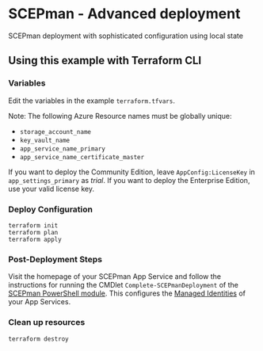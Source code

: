 # SCEPman - Advanced deployment

SCEPman deployment with sophisticated configuration using local state

## Using this example with Terraform CLI

### Variables

Edit the variables in the example `terraform.tfvars`.

Note: The following Azure Resource names must be globally unique:

- `storage_account_name`
- `key_vault_name`
- `app_service_name_primary`
- `app_service_name_certificate_master`

If you want to deploy the Community Edition, leave `AppConfig:LicenseKey` in `app_settings_primary` as *trial*. If you want to deploy the Enterprise Edition, use your valid license key.

### Deploy Configuration

```hcl
terraform init
terraform plan
terraform apply
```

### Post-Deployment Steps

Visit the homepage of your SCEPman App Service and follow the instructions for running the CMDlet `Complete-SCEPmanDeployment` of the [SCEPman PowerShell module](https://www.powershellgallery.com/packages/SCEPman/). This configures the [Managed Identities](https://docs.scepman.com/scepman-deployment/permissions/post-installation-config) of your App Services.

### Clean up resources

```hcl
terraform destroy
```